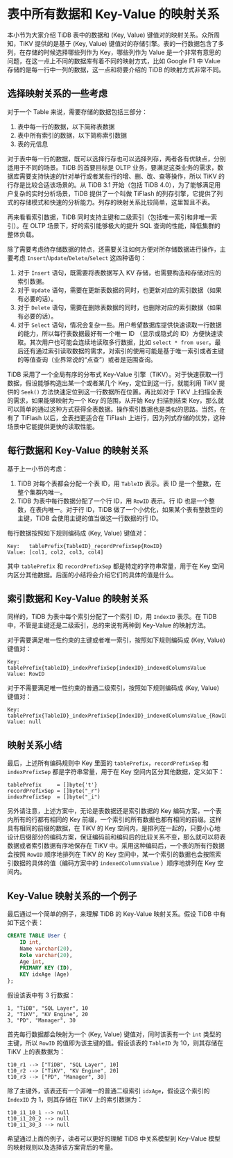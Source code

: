 # 表中所有数据和 Key-Value 的映射关系

本小节为大家介绍 TiDB 表中的数据和 (Key, Value) 键值对的映射关系。众所周知，TiKV 提供的是基于 (Key, Value) 键值对的存储引擎。表的一行数据包含了多列，在存储的时候选择哪些列作为 Key，哪些列作为 Value 是一个非常有意思的问题，在这一点上不同的数据库有着不同的映射方式，比如 Google F1 中 Value 存储的是每一行中一列的数据，这一点和将要介绍的 TiDB 的映射方式非常不同。

## 选择映射关系的一些考虑

对于一个 Table 来说，需要存储的数据包括三部分：

1. 表中每一行的数据，以下简称表数据
2. 表中所有索引的数据，以下简称索引数据
3. 表的元信息

对于表中每一行的数据，既可以选择行存也可以选择列存，两者各有优缺点，分别适用于不同的场景。TiDB 的首要目标是 OLTP 业务，要满足这类业务的需求，数据库需要支持快速的针对单行或者某些行的增、删、改、查等操作，所以 TiKV 的行存是比较合适该场景的。从 TiDB 3.1 开始（包括 TiDB 4.0），为了能够满足用户复杂的实时分析场景，TiDB 提供了一个叫做 TiFlash 的列存引擎，它提供了列式的存储模式和快速的分析能力。列存的映射关系比较简单，这里暂且不表。

再来看看索引数据，TiDB 同时支持主键和二级索引（包括唯一索引和非唯一索引）。在 OLTP 场景下，好的索引能够极大的提升 SQL 查询的性能，降低集群的整体负载。

除了需要考虑待存储数据的特点，还需要关注如何方便对所存储数据进行操作，主要考虑 `Insert`/`Update`/`Delete`/`Select` 这四种语句：

1. 对于 `Insert` 语句，既需要将表数据写入 KV 存储，也需要构造和存储对应的索引数据。
2. 对于 `Update` 语句，需要在更新表数据的同时，也更新对应的索引数据（如果有必要的话）。
3. 对于 `Delete` 语句，需要在删除表数据的同时，也删除对应的索引数据（如果有必要的话）。
4. 对于 `Select` 语句，情况会复杂一些。用户希望数据库提供快速读取一行数据的能力，所以每行表数据最好有一个唯一 ID （显示或隐式的 ID）方便快速读取。其次用户也可能会连续地读取多行数据，比如 `select * from user`。最后还有通过索引读取数据的需求，对索引的使用可能是基于唯一索引或者主键的等值查询（业界常说的“点查”）或者是范围查询。

TiDB 采用了一个全局有序的分布式 Key-Value 引擎（TiKV）。对于快速获取一行数据，假设能够构造出某一个或者某几个 Key，定位到这一行，就能利用 TiKV 提供的 `Seek()` 方法快速定位到这一行数据所在位置。再比如对于 TiKV 上扫描全表的需求，如果能够映射为一个 Key 的范围，从开始 Key 扫描到结束 Key，那么就可以简单的通过这种方式获得全表数据。操作索引数据也是类似的思路。当然，在有了 TiFlash 以后，全表扫更适合在 TiFlash 上进行，因为列式存储的优势，这种场景中它能提供更快的读取性能。

## 每行数据和 Key-Value 的映射关系

基于上一小节的考虑：

1. TiDB 对每个表都会分配一个表 ID，用 `TableID` 表示。表 ID 是一个整数，在整个集群内唯一。
2. TiDB 为表中每行数据分配了一个行 ID，用 `RowID` 表示。行 ID 也是一个整数，在表内唯一。对于行 ID，TiDB 做了一个小优化，如果某个表有整数型的主键，TiDB 会使用主键的值当做这一行数据的行 ID。

每行数据按照如下规则编码成 (Key, Value) 键值对：

```
Key:   tablePrefix{TableID}_recordPrefixSep{RowID}
Value: [col1, col2, col3, col4]
```

其中 `tablePrefix` 和 `recordPrefixSep` 都是特定的字符串常量，用于在 Key 空间内区分其他数据。后面的小结将会介绍它们的具体的值是什么。

## 索引数据和 Key-Value 的映射关系

同样的，TiDB 为表中每个索引分配了一个索引 ID，用 `IndexID` 表示。在 TiDB 中，不管是主键还是二级索引，总的来说有两种到 Key-Value 的映射方法。

对于需要满足唯一性约束的主键或者唯一索引，按照如下规则编码成  (Key, Value) 键值对：

```
Key:   tablePrefix{tableID}_indexPrefixSep{indexID}_indexedColumnsValue
Value: RowID
```

对于不需要满足唯一性约束的普通二级索引，按照如下规则编码成  (Key, Value) 键值对：

```
Key:   tablePrefix{TableID}_indexPrefixSep{IndexID}_indexedColumnsValue_{RowID}
Value: null
```

## 映射关系小结

最后，上述所有编码规则中 Key 里面的 `tablePrefix`，`recordPrefixSep` 和 `indexPrefixSep` 都是字符串常量，用于在 Key 空间内区分其他数据，定义如下：

```
tablePrefix     = []byte{'t'}
recordPrefixSep = []byte("_r")
indexPrefixSep  = []byte("_i")
```

另外请注意，上述方案中，无论是表数据还是索引数据的 Key 编码方案，一个表内所有的行都有相同的 Key 前缀，一个索引的所有数据也都有相同的前缀。这样具有相同的前缀的数据，在 TiKV 的 Key 空间内，是排列在一起的，只要小心地设计后缀部分的编码方案，保证编码前和编码后的比较关系不变，那么就可以将表数据或者索引数据有序地保存在 TiKV 中。采用这种编码后，一个表的所有行数据会按照 `RowID` 顺序地排列在 TiKV 的 Key 空间中，某一个索引的数据也会按照索引数据的具体的值（编码方案中的 `indexedColumnsValue` ）顺序地排列在 Key 空间内。

## Key-Value 映射关系的一个例子

最后通过一个简单的例子，来理解 TiDB 的 Key-Value 映射关系。假设 TiDB 中有如下这个表：

```sql
CREATE TABLE User {
	ID int,
	Name varchar(20),
	Role varchar(20),
	Age int,
	PRIMARY KEY (ID),
	KEY idxAge (Age)
};
```

假设该表中有 3 行数据：

```
1, "TiDB", "SQL Layer", 10
2, "TiKV", "KV Engine", 20
3, "PD", "Manager", 30
```

首先每行数据都会映射为一个 (Key, Value) 键值对，同时该表有一个 `int` 类型的主键，所以 `RowID` 的值即为该主键的值。假设该表的 `TableID` 为 10，则其存储在 TiKV 上的表数据为：

```
t10_r1 --> ["TiDB", "SQL Layer", 10]
t10_r2 --> ["TiKV", "KV Engine", 20]
t10_r3 --> ["PD", "Manager", 30]
```

除了主键外，该表还有一个非唯一的普通二级索引 `idxAge`，假设这个索引的 `IndexID` 为 1，则其存储在 TiKV 上的索引数据为：

```
t10_i1_10_1 --> null
t10_i1_20_2 --> null
t10_i1_30_3 --> null
```

希望通过上面的例子，读者可以更好的理解 TiDB 中关系模型到 Key-Value 模型的映射规则以及选择该方案背后的考量。
